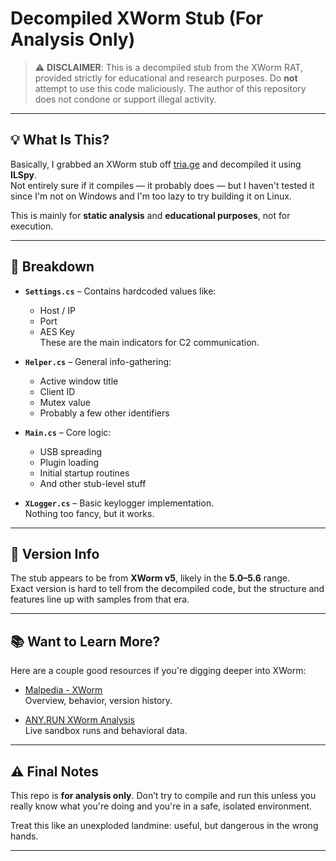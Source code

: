# Decompiled XWorm Stub (For Analysis Only)

> ⚠️ **DISCLAIMER**: This is a decompiled stub from the XWorm RAT, provided strictly for educational and research purposes. Do **not** attempt to use this code maliciously. The author of this repository does not condone or support illegal activity.

---

## 💡 What Is This?

Basically, I grabbed an XWorm stub off [tria.ge](https://tria.ge/) and decompiled it using **ILSpy**.  
Not entirely sure if it compiles — it probably does — but I haven't tested it since I'm not on Windows and I'm too lazy to try building it on Linux.

This is mainly for **static analysis** and **educational purposes**, not for execution.

---

## 📄 Breakdown

- **`Settings.cs`** – Contains hardcoded values like:
  - Host / IP
  - Port
  - AES Key  
  These are the main indicators for C2 communication.

- **`Helper.cs`** – General info-gathering:
  - Active window title
  - Client ID
  - Mutex value
  - Probably a few other identifiers

- **`Main.cs`** – Core logic:
  - USB spreading
  - Plugin loading
  - Initial startup routines
  - And other stub-level stuff

- **`XLogger.cs`** – Basic keylogger implementation.  
  Nothing too fancy, but it works.

---

## 📌 Version Info

The stub appears to be from **XWorm v5**, likely in the **5.0–5.6** range.  
Exact version is hard to tell from the decompiled code, but the structure and features line up with samples from that era.

---

## 📚 Want to Learn More?

Here are a couple good resources if you're digging deeper into XWorm:

- [Malpedia - XWorm](https://malpedia.caad.fkie.fraunhofer.de/details/win.xworm)  
  Overview, behavior, version history.

- [ANY.RUN XWorm Analysis](https://any.run/malware-trends/xworm)  
  Live sandbox runs and behavioral data.

---

## ⚠️ Final Notes

This repo is **for analysis only**. Don’t try to compile and run this unless you really know what you're doing and you're in a safe, isolated environment.

Treat this like an unexploded landmine: useful, but dangerous in the wrong hands.

---

